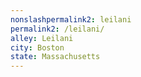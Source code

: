 ```yaml
---
﻿nonslashpermalink2: leilani
permalink2: /leilani/
alley: Leilani
city: Boston
state: Massachusetts
---
```

